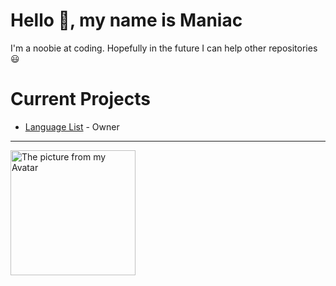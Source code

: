 # Hello 👋, my name is Maniac
I'm a noobie at coding. Hopefully in the future I can help other repositories 😃

# Current Projects
- [Language List](https://github.com/Maniacxxx/language-list) - Owner


---
<p align="left">
  <img width="200" src="https://github.com/Maniacxxx/Maniacxxx/blob/main/github_avatar.jpg?raw=true" alt="The picture from my Avatar"/>
</p>
